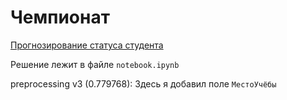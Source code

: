 # Чемпионат

[Прогнозирование статуса студента](https://hacks-ai.ru/championships/758263)

Решение лежит в файле `notebook.ipynb`

preprocessing v3 (0.779768): Здесь я добавил поле `МестоУчёбы`
